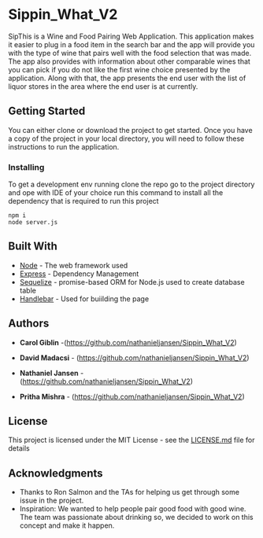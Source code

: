 # Sippin_What_V2
SipThis is a Wine and Food Pairing Web Application. This application makes it easier to plug in a food item in the search bar and the app will provide you with the type of wine that pairs well with the food selection that was made. The app also provides with information about other comparable wines that you can pick if you do not like the first wine choice presented by the application. Along with that, the app presents the end user with the list of liquor stores in the area where the end user is at currently. 


## Getting Started
You can either clone or download the project to get started. Once you have a copy of the project in your local directory, you will need to follow these instructions to run the application.

### Installing
To get a development env running
clone the repo
go to the project directory and ope with IDE of your choice
run this command to install all the dependency that is required to run this project

```
npm i
node server.js
```

## Built With

* [Node](https://nodejs.org/en/) - The web framework used
* [Express](https://expressjs.com) - Dependency Management
* [Sequelize](http://docs.sequelizejs.com) - promise-based ORM for Node.js used to create database table
* [Handlebar](https://handlebarsjs.com) - Used for buiilding the page


## Authors

* **Carol Giblin** -(https://github.com/nathanieljansen/Sippin_What_V2)

* **David Madacsi** - (https://github.com/nathanieljansen/Sippin_What_V2)

* **Nathaniel Jansen** - (https://github.com/nathanieljansen/Sippin_What_V2)

* **Pritha Mishra** - (https://github.com/nathanieljansen/Sippin_What_V2)



## License

This project is licensed under the MIT License - see the [LICENSE.md](LICENSE.md) file for details

## Acknowledgments

* Thanks to Ron Salmon and the TAs for helping us get through some issue in the project.
* Inspiration: We wanted to help people pair good food with good wine. The team was passionate about drinking so, we decided to work on this concept and make it happen.
```